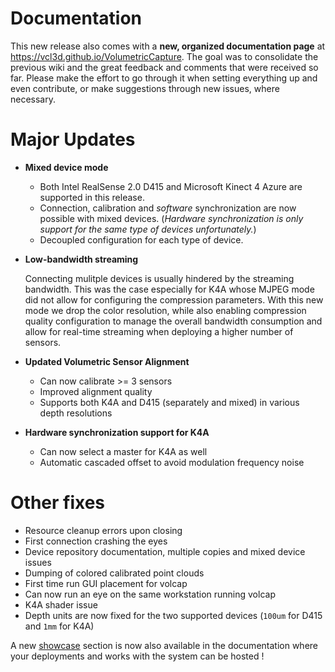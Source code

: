 # Documentation

This new release also comes with a **new, organized documentation page** at https://vcl3d.github.io/VolumetricCapture.
The goal was to consolidate the previous wiki and the great feedback and comments that were received so far.
Please make the effort to go through it when setting everything up and even contribute, or make suggestions through new issues, where necessary.

# Major Updates

- **Mixed device mode**
    - Both Intel RealSense 2.0 D415 and Microsoft Kinect 4 Azure are supported in this release.
    - Connection, calibration and _software_ synchronization are now possible with mixed devices. (_Hardware synchronization is only support for the same type of devices unfortunately._)
    - Decoupled configuration for each type of device.
- **Low-bandwidth streaming**
    
    Connecting mulitple devices is usually hindered by the streaming bandwidth.
    This was the case especially for K4A whose MJPEG mode did not allow for configuring the compression parameters.
    With this new mode we drop the color resolution, while also enabling compression quality configuration to manage the overall bandwidth consumption and allow for real-time streaming when deploying a higher number of sensors.
- **Updated Volumetric Sensor Alignment**
    - Can now calibrate >= 3 sensors
    - Improved alignment quality
    - Supports both K4A and D415 (separately and mixed) in various depth resolutions
- **Hardware synchronization support for K4A**
    - Can now select a master for K4A as well
    - Automatic cascaded offset to avoid modulation frequency noise

# Other fixes
- Resource cleanup errors upon closing
- First connection crashing the eyes
- Device repository documentation, multiple copies and mixed device issues
- Dumping of colored calibrated point clouds
- First time run GUI placement for volcap
- Can now run an eye on the same workstation running volcap
- K4A shader issue
- Depth units are now fixed for the two supported devices (`100um` for D415 and `1mm` for K4A)

A new [showcase](https://vcl3d.github.io/VolumetricCapture/docs/showcase/#demonstrations) section is now also available in the documentation where your deployments and works with the system can be hosted !